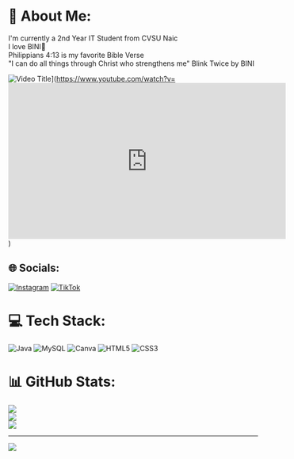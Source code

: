 # 💫 About Me:
I'm currently a 2nd Year IT Student from CVSU Naic<br>I love BINI🤍<br>Philippians 4:13 is my favorite Bible Verse<br>"I can do all things through Christ who strengthens me"
Blink Twice by BINI

![Video Title](https://img.youtube.com/vi/VIDEO_ID/0.jpg)](https://www.youtube.com/watch?v=<iframe width="560" height="315" src="https://www.youtube-nocookie.com/embed/bTWFbMnZvN8?si=QGJFdAt45CRw_GQN&amp;controls=0" title="YouTube video player" frameborder="0" allow="accelerometer; autoplay; clipboard-write; encrypted-media; gyroscope; picture-in-picture; web-share" referrerpolicy="strict-origin-when-cross-origin" allowfullscreen></iframe>)


## 🌐 Socials:
[![Instagram](https://img.shields.io/badge/Instagram-%23E4405F.svg?logo=Instagram&logoColor=white)](https://instagram.com/sannxzji) [![TikTok](https://img.shields.io/badge/TikTok-%23000000.svg?logo=TikTok&logoColor=white)](https://tiktok.com/@sannygine19) 

# 💻 Tech Stack:
![Java](https://img.shields.io/badge/java-%23ED8B00.svg?style=for-the-badge&logo=openjdk&logoColor=white) ![MySQL](https://img.shields.io/badge/mysql-4479A1.svg?style=for-the-badge&logo=mysql&logoColor=white) ![Canva](https://img.shields.io/badge/Canva-%2300C4CC.svg?style=for-the-badge&logo=Canva&logoColor=white) ![HTML5](https://img.shields.io/badge/html5-%23E34F26.svg?style=for-the-badge&logo=html5&logoColor=white) ![CSS3](https://img.shields.io/badge/css3-%231572B6.svg?style=for-the-badge&logo=css3&logoColor=white)
# 📊 GitHub Stats:
![](https://github-readme-stats.vercel.app/api?username=sannygine&theme=dark&hide_border=false&include_all_commits=false&count_private=false)<br/>
![](https://nirzak-streak-stats.vercel.app/?user=sannygine&theme=dark&hide_border=false)<br/>
![](https://github-readme-stats.vercel.app/api/top-langs/?username=sannygine&theme=dark&hide_border=false&include_all_commits=false&count_private=false&layout=compact)

---
[![](https://visitcount.itsvg.in/api?id=sannygine&icon=0&color=0)](https://visitcount.itsvg.in)

<!-- Proudly created with GPRM ( https://gprm.itsvg.in ) -->
